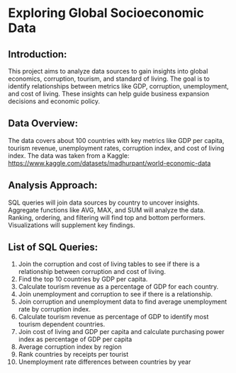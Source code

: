 # Exploring Global Socioeconomic Data 

## Introduction:
This project aims to analyze data sources to gain insights into global economics, corruption, tourism, and standard of living. The goal is to identify relationships between metrics like GDP, corruption, unemployment, and cost of living. These insights can help guide business expansion decisions and economic policy.

## Data Overview:
The data covers about 100 countries with key metrics like GDP per capita, tourism revenue, unemployment rates, corruption index, and cost of living index. 
The data was taken from a Kaggle: https://www.kaggle.com/datasets/madhurpant/world-economic-data

## Analysis Approach:
SQL queries will join data sources by country to uncover insights. Aggregate functions like AVG, MAX, and SUM will analyze the data. Ranking, ordering, and filtering will find top and bottom performers. Visualizations will supplement key findings.

## List of SQL Queries:
1. Join the corruption and cost of living tables to see if there is a relationship between corruption and cost of living.
2. Find the top 10 countries by GDP per capita.
3. Calculate tourism revenue as a percentage of GDP for each country.
4. Join unemployment and corruption to see if there is a relationship.
5. Join corruption and unemployment data to find average unemployment rate by corruption index.
6. Calculate tourism revenue as percentage of GDP to identify most tourism dependent countries.
7. Join cost of living and GDP per capita and calculate purchasing power index as percentage of GDP per capita
8. Average corruption index by region
9. Rank countries by receipts per tourist
10. Unemployment rate differences between countries by year
